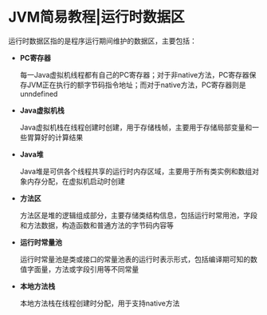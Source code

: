 # JVM简易教程|运行时数据区

运行时数据区指的是程序运行期间维护的数据区，主要包括：

 * **PC寄存器**

 	 每一Java虚拟机线程都有自己的PC寄存器；对于非native方法，PC寄存器保存JVM正在执行的额字节码指令地址；而对于native方法，PC寄存器则是unndefined

 * **Java虚拟机栈**

 	 Java虚拟机栈在线程创建时创建，用于存储栈帧，主要用于存储局部变量和一些胃算好的计算结果

 * **Java堆**

 	 Java堆是可供各个线程共享的运行时内存区域，主要用于所有类实例和数组对象内存分配，在虚拟机启动时创建

 * **方法区**

 	 方法区是堆的逻辑组成部分，主要存储类结构信息，包括运行时常用池，字段和方法数据，构造函数和普通方法的字节码内容等

 * **运行时常量池**

 	 运行时常量池是类或接口的常量池表的运行时表示形式，包括编译期可知的数值字面量，方法或字段引用等不同常量

 * **本地方法栈**

 	 本地方法栈在线程创建时分配，用于支持native方法


